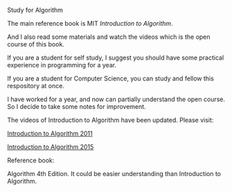 Study for Algorithm

The main reference book is MIT *Introduction to Algorithm*.

And I also read some materials and watch the videos which is the open course of this book.

If you are a student for self study, I suggest you should have some practical experience in programming for a year.

If you are a student for Computer Science, you can study and fellow this respository at once.

I have worked for a year, and now can partially understand the open course. So I decide to take some notes for improvement.

The videos of Introduction to Algorithm have been updated. Please visit:

[Introduction to Algorithm 2011](https://www.youtube.com/playlist?list=PLUl4u3cNGP61Oq3tWYp6V_F-5jb5L2iHb)

[Introduction to Algorithm 2015](https://www.youtube.com/playlist?list=PLUl4u3cNGP6317WaSNfmCvGym2ucw3oGp)


Reference book:

Algorithm 4th Edition. It could be easier understanding than Introduction to Algorithm.
